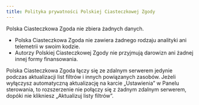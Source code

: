 ```yaml
---
title: Polityka prywatności Polskiej Ciasteczkowej Zgody
---
```


Polska Ciasteczkowa Zgoda nie zbiera żadnych danych.

* Polska Ciasteczkowa Zgoda nie zawiera żadnego rodzaju analityki ani telemetrii w swoim kodzie.
* Autorzy Polskiej Ciasteczkowej Zgody nie przyjmują darowizn ani żadnej innej formy finansowania.

Polska Ciasteczkowa Zgoda łączy się ze zdalnym serwerem jedynie podczas aktualizacji list filtrów i innych powiązanych zasobów. Jeżeli wyłączysz automatyczną aktualizację na karcie „Ustawienia” w Panelu sterowania, to rozszerzenie nie połączy się z żadnym zdalnym serwerem, dopóki nie klikniesz „Aktualizuj listy filtrów”.
